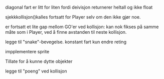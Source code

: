 diagonal fart er litt for liten fordi deivisjon returnerer heltall og ikke float

sjekkkollisjon()kalles fortsatt for Player selv om den ikke gjør noe.

er fortsatt et lite gap mellom GO'er ved kollisjon: 
    kan nok fikses på samme måte som i Player, ved å finne avstanden til neste kollisjon.


legge til "snake"-bevegelse. konstant fart kun endre reting

impplementere sprite

Tillate for å kunne dytte objekter

legge til "poeng" ved kollisjon



